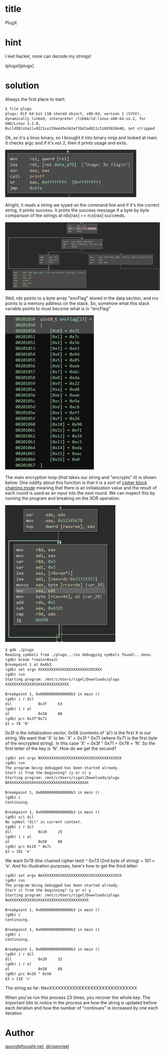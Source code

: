 # title
PlugX

# hint

I leet hacker, none can decode my strings!

(plugx)[plugx]

# solution

Always the first place to start:

```
$ file plugx
plugx: ELF 64-bit LSB shared object, x86-64, version 1 (SYSV), dynamically linked, interpreter /lib64/ld-linux-x86-64.so.2, for GNU/Linux 3.2.0, BuildID[sha1]=9221ce239e445e342ef3bd2ad811c51693026448, not stripped
```

Ok, so it's a linux binary, so I brought it into binary ninja and looked at main. It checks argc and if it's
not 2, then it prints usage and exits.

![usage](usage.png)

Alright, it reads a string we typed on the command line and if it's the correct string, it prints success. It prints the success message if a byte by byte comparison of the strings at rdx[rax] == rcx[rax] succeeds.

![success](success.png)

Well,
rdx points to a byte array "encFlag" stored in the data section, and rcx points to a memory address on the stack.
So, somehow what this stack variable points to must become what is in "encFlag"

![encFlag](encflag.png)

The main encryption loop (that takes our string and "encrypts" it) is shown below. One oddity about this function
is that it is a sort of
[cipher block chaining mode](https://en.wikipedia.org/wiki/Block_cipher_mode_of_operation#Cipher_Block_Chaining_(CBC))
meaning that there is an initialization value and the result of each round is used as an input into the next round.
We can inspect this by running the program and breaking on the XOR operation.

![encloop](encloop.png)

```
$ gdb ./plugx
Reading symbols from ./plugx...(no debugging symbols found)...done.
(gdb) break *(main+0xa3)
Breakpoint 1 at 0x6b3
(gdb) set args XXXXXXXXXXXXXXXXXXXXXXXXXXXXX
(gdb) run
Starting program: /mnt/c/Users/rigel/Downloads/plugx XXXXXXXXXXXXXXXXXXXXXXXXXXXXX

Breakpoint 1, 0x00000000080006b3 in main ()
(gdb) i r dil
dil            0x3f     63
(gdb) i r al
al             0x58     88
(gdb) p/c 0x3f^0x71
$1 = 78 'N'
```

0x3f is the initialization vector, 0x58 (contents of 'al') is the first X in our string. We want that 'X' to be: 'X' = 0x3f ^ 0x71 (where 0x71 is the first byte of the encrypted string). In this case 'X' = 0x3f ^ 0x71 = 0x78 = 'N'. So the first letter of the key is 'N'.  How do we get the second?

```
(gdb) set args NXXXXXXXXXXXXXXXXXXXXXXXXXXXXXXXXXXXXX
(gdb) run
The program being debugged has been started already.
Start it from the beginning? (y or n) y
Starting program: /mnt/c/Users/rigel/Downloads/plugx NXXXXXXXXXXXXXXXXXXXXXXXXXXXXXXXXXXXXX

Breakpoint 1, 0x00000000080006b3 in main ()
(gdb) c
Continuing.

Breakpoint 1, 0x00000000080006b3 in main ()
(gdb) x/i dil
No symbol "dil" in current context.
(gdb) i r dil
dil            0x19     25
(gdb) i r al
al             0x58     88
(gdb) p/c 0x19 ^ 0x7c
$2 = 101 'e'
```

We want 0x19 (the chained cipher text) ^ 0x73 (2nd byte of string) = 101 = 'e'. And for illustration purposes, here's how to get the third letter:

```
(gdb) set args NeXXXXXXXXXXXXXXXXXXXXXXXXXXXXXXXXXXXX
(gdb) run
The program being debugged has been started already.
Start it from the beginning? (y or n) y
Starting program: /mnt/c/Users/rigel/Downloads/plugx NeXXXXXXXXXXXXXXXXXXXXXXXXXXXXXXXXXXXX

Breakpoint 1, 0x00000000080006b3 in main ()
(gdb) c
Continuing.

Breakpoint 1, 0x00000000080006b3 in main ()
(gdb) c
Continuing.

Breakpoint 1, 0x00000000080006b3 in main ()
(gdb) i r dil
dil            0x20     32
(gdb) i r al
al             0x58     88
(gdb) p/c 0x20 ^ 0x56
$3 = 118 'v'
```

The string so far: NevXXXXXXXXXXXXXXXXXXXXXXXXXXXXXX

When you've run this process 23 times, you recover the whole key. The important bits to notice in the process are how the string is updated before each iteration and how the number of "continues" is increased by one each iteration.

# Author

[jason@thought.net](mailto:jason@thought.net), [@risenrigel](https://twitter.com/risenrigel)

